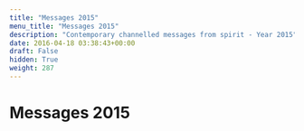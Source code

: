 ```yaml
---
title: "Messages 2015"
menu_title: "Messages 2015"
description: "Contemporary channelled messages from spirit - Year 2015"
date: 2016-04-18 03:38:43+00:00
draft: False
hidden: True
weight: 287
---
```

# Messages 2015
